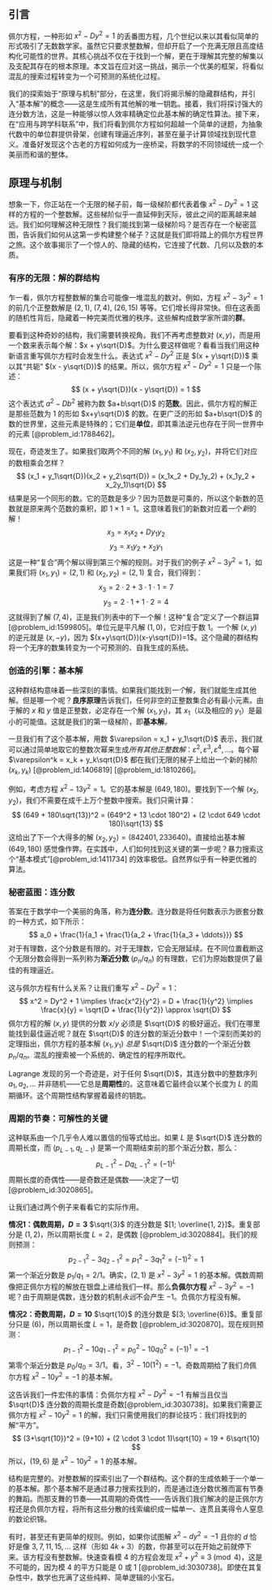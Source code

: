 ## 引言
佩尔方程，一种形如 $x^2 - Dy^2 = 1$ 的丢番图方程，几个世纪以来以其看似简单的形式吸引了无数数学家。虽然它只要求整数解，但却开启了一个充满无限且高度结构化可能性的世界。其核心挑战不仅在于找到一个解，更在于理解其完整的解集以及支配其存在的根本原理。本文旨在应对这一挑战，揭示一个优美的框架，将看似混乱的搜索过程转变为一个可预测的系统化过程。

我们的探索始于“原理与机制”部分，在这里，我们将揭示解的隐藏群结构，并引入“基本解”的概念——这是生成所有其他解的唯一钥匙。接着，我们将探讨强大的连分数方法，这是一种能够以惊人效率精确定位此基本解的确定性算法。接下来，在“应用与跨学科联系”中，我们将看到佩尔方程如何超越一个简单的谜题，为抽象代数中的单位群提供骨架，创建有理逼近序列，甚至在量子计算领域找到现代意义。准备好发现这个古老的方程如何成为一座桥梁，将数学的不同领域统一成一个美丽而和谐的整体。

## 原理与机制

想象一下，你正站在一个无限的梯子前，每一级梯阶都代表着像 $x^2 - Dy^2 = 1$ 这样的方程的一个整数解。这些梯阶似乎一直延伸到天际，彼此之间的距离越来越远。我们如何理解这种无限性？我们能找到第一级梯阶吗？是否存在一个秘密蓝图，告诉我们如何从这第一步构建整个梯子？这就是我们即将踏上的佩尔方程世界之旅。这个故事揭示了一个惊人的、隐藏的结构，它连接了代数、几何以及数的本质。

### 有序的无限：解的群结构

乍一看，佩尔方程整数解的集合可能像一堆混乱的数对。例如，方程 $x^2 - 3y^2 = 1$ 的前几个正整数解是 $(2, 1)$, $(7, 4)$, $(26, 15)$ 等等。它们增长得非常快。但在这表面的随机性背后，隐藏着一种完美而优雅的秩序。这些解构成数学家所谓的**群**。

要看到这种奇妙的结构，我们需要转换视角。我们不再考虑整数对 $(x,y)$，而是用一个数来表示每个解：$x + y\sqrt{D}$。为什么要这样做呢？看看当我们用这种新语言重写佩尔方程时会发生什么。表达式 $x^2 - Dy^2$ 正是 $(x + y\sqrt{D})$ 乘以其“共轭” $(x - y\sqrt{D})$ 的结果。所以，佩尔方程 $x^2 - Dy^2 = 1$ 只是一个陈述：
$$ (x + y\sqrt{D})(x - y\sqrt{D}) = 1 $$
这个表达式 $a^2 - Db^2$ 被称为数 $a+b\sqrt{D}$ 的**范数**。因此，佩尔方程的解正是那些范数为 1 的形如 $x+y\sqrt{D}$ 的数。在更广泛的形如 $a+b\sqrt{D}$ 的数的世界里，这些元素是特殊的；它们是**单位**，即其乘法逆元也存在于同一世界中的元素 [@problem_id:1788462]。

现在，奇迹发生了。如果我们取两个不同的解 $(x_1, y_1)$ 和 $(x_2, y_2)$，并将它们对应的数相乘会怎样？
$$ (x_1 + y_1\sqrt{D})(x_2 + y_2\sqrt{D}) = (x_1x_2 + Dy_1y_2) + (x_1y_2 + x_2y_1)\sqrt{D} $$
结果是另一个同形的数。它的范数是多少？因为范数是可乘的，所以这个新数的范数就是原来两个范数的乘积，即 $1 \times 1 = 1$。这意味着我们的新数对应着一个*新*的解！
$$ x_3 = x_1x_2 + Dy_1y_2 $$
$$ y_3 = x_1y_2 + x_2y_1 $$
这是一种“复合”两个解以得到第三个解的规则。对于我们的例子 $x^2-3y^2=1$，如果我们将 $(x_1, y_1)=(2,1)$ 和 $(x_2, y_2)=(2,1)$ 复合，我们得到：
$$ x_3 = 2 \cdot 2 + 3 \cdot 1 \cdot 1 = 7 $$
$$ y_3 = 2 \cdot 1 + 1 \cdot 2 = 4 $$
这就得到了解 $(7,4)$，正是我们列表中的下一个解！这种“复合”定义了一个群运算 [@problem_id:1599805]。单位元是平凡解 $(1,0)$，它对应于数 $1$。一个解 $(x,y)$ 的逆元就是 $(x, -y)$，因为 $(x+y\sqrt{D})(x-y\sqrt{D})=1$。这个隐藏的群结构将一个无序的数集转变为一个可预测的、自我生成的系统。

### 创造的引擎：基本解

这种群结构意味着一些深刻的事情。如果我们能找到*一个*解，我们就能生成其他解。但是哪一个呢？**良序原理**告诉我们，任何非空的正整数集合必有最小元素。由于解的 $x$ 和 $y$ 值是正整数，必定存在一个解 $(x_1, y_1)$，其 $x_1$（以及相应的 $y_1$）是最小的可能值。这就是我们的第一级梯阶，即**基本解**。

一旦我们有了这个基本解，用数 $\varepsilon = x_1 + y_1\sqrt{D}$ 表示，我们就可以通过简单地取它的整数次幂来生成*所有其他正整数解*：$\varepsilon^2, \varepsilon^3, \varepsilon^4, \ldots$。每个幂 $\varepsilon^k = x_k + y_k\sqrt{D}$ 都在我们无限的梯子上给出一个新的梯阶 $(x_k, y_k)$ [@problem_id:1406819] [@problem_id:1810266]。

例如，考虑方程 $x^2 - 13y^2=1$。它的基本解是 $(649, 180)$。要找到下一个解 $(x_2, y_2)$，我们不需要在成千上万个整数中搜索。我们只需计算：
$$ (649 + 180\sqrt{13})^2 = (649^2 + 13 \cdot 180^2) + (2 \cdot 649 \cdot 180)\sqrt{13} $$
这给出了下一个大得多的解 $(x_2, y_2)=(842401, 233640)$。直接给出基本解 $(649, 180)$ 感觉像作弊。在实践中，人们如何找到这关键的第一步呢？暴力搜索这个“基本模式”[@problem_id:1411734] 的效率极低。自然界似乎有一种更优雅的算法。

### 秘密蓝图：连分数

答案在于数学中一个美丽的角落，称为**连分数**。连分数是将任何数表示为嵌套分数的一种方式，如下所示：
$$ a_0 + \frac{1}{a_1 + \frac{1}{a_2 + \frac{1}{a_3 + \ddots}}} $$
对于有理数，这个分数是有限的。对于无理数，它会无限延续。在不同位置截断这个无限分数会得到一系列称为**渐近分数** ($p_n/q_n$) 的有理数，它们为原始数提供了最佳的有理逼近。

这与佩尔方程有什么关系？让我们重写 $x^2 - Dy^2 = 1$：
$$ x^2 = Dy^2 + 1 \implies \frac{x^2}{y^2} = D + \frac{1}{y^2} \implies \frac{x}{y} = \sqrt{D + \frac{1}{y^2}} \approx \sqrt{D} $$
佩尔方程的解 $(x,y)$ 提供的分数 $x/y$ 必须是 $\sqrt{D}$ 的极好逼近。我们在哪里能找到最佳逼近呢？就在 $\sqrt{D}$ 的连分数的渐近分数中！一个深刻而美妙的定理指出，佩尔方程的基本解 $(x_1, y_1)$ *总是* $\sqrt{D}$ 连分数的一个渐近分数 $p_n/q_n$。混乱的搜索被一个系统的、确定性的程序所取代。

Lagrange 发现的另一个奇迹是，对于任何 $\sqrt{D}$，其连分数中的整数序列 $a_1, a_2, \ldots$ 并非随机——它总是**周期性**的。这意味着它最终会以某个长度为 $L$ 的周期循环。这个周期性结构掌握着最终的钥匙。

### 周期的节奏：可解性的关键

这种联系由一个几乎令人难以置信的恒等式给出。如果 $L$ 是 $\sqrt{D}$ 连分数的周期长度，而 $(p_{L-1}, q_{L-1})$ 是第一个周期结束前的那个渐近分数，那么：
$$ p_{L-1}^2 - Dq_{L-1}^2 = (-1)^L $$
周期长度的奇偶性——是奇数还是偶数——决定了一切 [@problem_id:3020865]。

让我们通过两个例子来看看它的实际作用。

**情况1：偶数周期，$D=3$**
$\sqrt{3}$ 的连分数是 $[1; \overline{1, 2}]$。重复部分是 $(1, 2)$，所以周期长度 $L=2$，是偶数 [@problem_id:3020884]。我们的规则预测：
$$ p_{2-1}^2 - 3q_{2-1}^2 = p_1^2 - 3q_1^2 = (-1)^2 = 1 $$
第一个渐近分数是 $p_1/q_1 = 2/1$。确实，$(2,1)$ 是 $x^2 - 3y^2 = 1$ 的基本解。偶数周期像把正佩尔方程的解放在银盘上递给我们一样。那么**负佩尔方程** $x^2 - 3y^2 = -1$ 呢？由于周期是偶数，连分数的机制*永远*不会产生 $-1$。负佩尔方程没有解。

**情况2：奇数周期，$D=10$**
$\sqrt{10}$ 的连分数是 $[3; \overline{6}]$。重复部分只是 $(6)$，所以周期长度 $L=1$，是奇数 [@problem_id:3020870]。现在规则预测：
$$ p_{1-1}^2 - 10q_{1-1}^2 = p_0^2 - 10q_0^2 = (-1)^1 = -1 $$
第零个渐近分数是 $p_0/q_0 = 3/1$。看，$3^2 - 10(1^2) = -1$。奇数周期给了我们*负*佩尔方程 $x^2 - 10y^2 = -1$ 的基本解。

这告诉我们一件宏伟的事情：负佩尔方程 $x^2 - Dy^2 = -1$ 有解当且仅当 $\sqrt{D}$ 连分数的周期长度是奇数[@problem_id:3030738]。如果我们需要正佩尔方程 $x^2-10y^2=1$ 的解，我们只需使用我们的群论技巧：我们将找到的解“平方”。
$$ (3+\sqrt{10})^2 = (9+10) + (2 \cdot 3 \cdot 1)\sqrt{10} = 19 + 6\sqrt{10} $$
所以，$(19, 6)$ 是 $x^2-10y^2=1$ 的基本解。

结构是完整的。对整数解的探索引出了一个群结构。这个群的生成依赖于一个单一的基本解。那个基本解不是通过暴力搜索找到的，而是通过连分数优雅而富有节奏的舞蹈。而那支舞的节奏——其周期的奇偶性——告诉我们我们解决的是正佩尔方程还是负佩尔方程，将所有这些分散的线索编织成一幅单一、连贯且美得令人窒息的数论织锦。

有时，甚至还有更简单的规则。例如，如果你试图解 $x^2-dy^2 = -1$ 且你的 $d$ 恰好是像 $3, 7, 11, 15, \ldots$ 这样（形如 $4k+3$）的数，你甚至可以在开始之前就停下来。该方程没有整数解。快速查看模 4 的方程会发现 $x^2+y^2 \equiv 3 \pmod 4$，这是不可能的，因为模 4 的平方只能是 0 或 1 [@problem_id:3030738]。即使在其复杂性中，数学也充满了这些纯粹、简单逻辑的小宝石。

